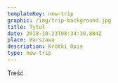 ```yaml
---
templateKey: new-trip
graphic: /img/trip-background.jpg
title: Tytuł
date: 2018-10-23T08:34:30.884Z
place: Warszawa
description: Krótki Opis
type: new-trip
---
```

Treść
